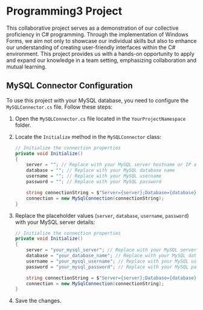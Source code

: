 # Programming3 Project


This collaborative project serves as a demonstration of our collective proficiency in C# programming. Through the implementation of Windows Forms, we aim not only to showcase our individual skills but also to enhance our understanding of creating user-friendly interfaces within the C# environment. This project provides us with a hands-on opportunity to apply and expand our knowledge in a team setting, emphasizing collaboration and mutual learning.

## MySQL Connector Configuration

To use this project with your MySQL database, you need to configure the `MySQLConnector.cs` file. Follow these steps:

1. Open the `MySQLConnector.cs` file located in the `YourProjectNamespace` folder.

2. Locate the `Initialize` method in the `MySQLConnector` class:

    ```csharp
    // Initialize the connection properties
    private void Initialize()
    {
        server = ""; // Replace with your MySQL server hostname or IP address
        database = ""; // Replace with your MySQL database name
        username = ""; // Replace with your MySQL username
        password = ""; // Replace with your MySQL password

        string connectionString = $"Server={server};Database={database};Uid={username};Pwd={password};";
        connection = new MySqlConnection(connectionString);
    }
    ```

3. Replace the placeholder values (`server`, `database`, `username`, `password`) with your MySQL server details:

    ```csharp
    // Initialize the connection properties
    private void Initialize()
    {
        server = "your_mysql_server"; // Replace with your MySQL server hostname or IP address
        database = "your_database_name"; // Replace with your MySQL database name
        username = "your_mysql_username"; // Replace with your MySQL username
        password = "your_mysql_password"; // Replace with your MySQL password

        string connectionString = $"Server={server};Database={database};Uid={username};Pwd={password};";
        connection = new MySqlConnection(connectionString);
    }
    ```

4. Save the changes.


